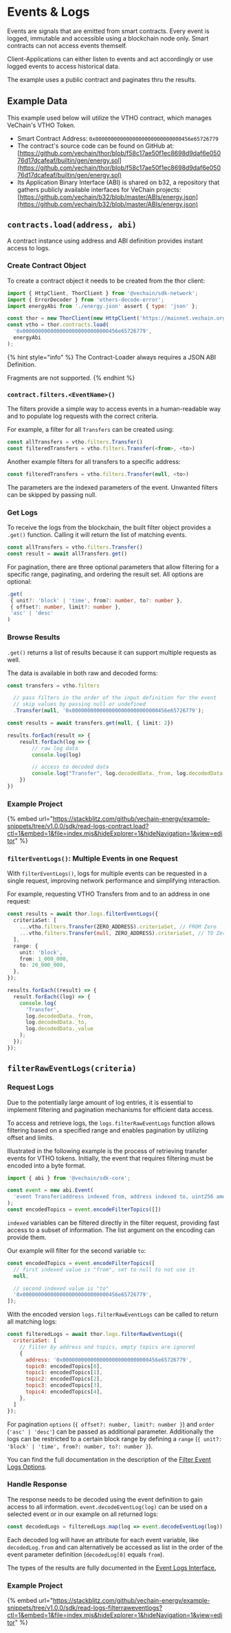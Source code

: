# Events & Logs

Events are signals that are emitted from smart contracts. Every event is logged, immutable and accessible using a blockchain node only. Smart contracts can not access events themself.

Client-Applications can either listen to events and act accordingly or use logged events to access historical data.

The example uses a public contract and paginates thru the results.

## Example Data

This example used below will utilize the VTHO contract, which manages VeChain's VTHO Token.

* Smart Contract Address: `0x0000000000000000000000000000456e65726779`
* The contract's source code can be found on GitHub at: [https://github.com/vechain/thor/blob/f58c17ae50f1ec8698d9daf6e05076d17dcafeaf/builtin/gen/energy.sol](https://github.com/vechain/thor/blob/f58c17ae50f1ec8698d9daf6e05076d17dcafeaf/builtin/gen/energy.sol)
* Its Application Binary Interface (ABI) is shared on b32, a repository that gathers publicly available interfaces for VeChain projects: [https://github.com/vechain/b32/blob/master/ABIs/energy.json](https://github.com/vechain/b32/blob/master/ABIs/energy.json)

## `contracts.load(address, abi)`

A contract instance using address and ABI definition provides instant access to logs.

### Create Contract Object

To create a contract object it needs to be created from the thor client:

```javascript
import { HttpClient, ThorClient } from '@vechain/sdk-network';
import { ErrorDecoder } from 'ethers-decode-error';
import energyAbi from './energy.json' assert { type: 'json' };

const thor = new ThorClient(new HttpClient('https://mainnet.vechain.org'));
const vtho = thor.contracts.load(
  '0x0000000000000000000000000000456e65726779',
  energyAbi
);

```

{% hint style="info" %}
The Contract-Loader always requires a JSON ABI Definition.

Fragments are not supported.
{% endhint %}

### `contract.filters.<EventName>()`

The filters provide a simple way to access events in a human-readable way and to populate log requests with the correct criteria.

For example, a filter for all `Transfers` can be created using:

```ts
const allTransfers = vtho.filters.Transfer()
const filteredTransfers = vtho.filters.Transfer(<from>, <to>)
```

Another example filters for all transfers to a specific address:

```ts
const filteredTransfers = vtho.filters.Transfer(null, <to>)
```

The parameters are the indexed parameters of the event. Unwanted filters can be skipped by passing null.

### Get Logs

To receive the logs from the blockchain, the built filter object provides a `.get()` function. Calling it will return the list of matching events.

```ts
const allTransfers = vtho.filters.Transfer()
const result = await allTransfers.get()
```

For pagination, there are three optional parameters that allow filtering for a specific range, paginating, and ordering the result set. All options are optional:

```ts
.get(
 { unit?: 'block' | 'time', from?: number, to?: number },
 { offset?: number, limit?: number },
 'asc' | 'desc'
)
```

### Browse Results

`.get()` returns a list of results because it can support multiple requests as well.

The data is available in both raw and decoded forms:

```ts
const transfers = vtho.filters

  // pass filters in the order of the input definition for the event
  // skip values by passing null or undefined
  .Transfer(null, '0x0000000000000000000000000000456e65726779');

const results = await transfers.get(null, { limit: 2})

results.forEach(result => {
    result.forEach(log => {
        // raw log data
        console.log(log)

        // access to decoded data
        console.log("Transfer", log.decodedData._from, log.decodedData._to, log.decodedData._value)
    })
})

```

### Example Project

{% embed url="https://stackblitz.com/github/vechain-energy/example-snippets/tree/v1.0.0/sdk/read-logs-contract.load?ctl=1&embed=1&file=index.mjs&hideExplorer=1&hideNavigation=1&view=editor" %}

### `filterEventLogs()`: Multiple Events in one Request

With `filterEventLogs()`, logs for multiple events can be requested in a single request, improving network performance and simplifying interaction.

For example, requesting VTHO Transfers from and to an address in one request:

```ts
const results = await thor.logs.filterEventLogs({
  criteriaSet: [
    ...vtho.filters.Transfer(ZERO_ADDRESS).criteriaSet, // FROM Zero
    ...vtho.filters.Transfer(null, ZERO_ADDRESS).criteriaSet, // TO Zero
  ],
  range: {
    unit: 'block',
    from: 1_000_000,
    to: 20_000_000,
  },
});

results.forEach((result) => {
  result.forEach((log) => {
    console.log(
      'Transfer',
      log.decodedData._from,
      log.decodedData._to,
      log.decodedData._value
    );
  });
});
```

## `filterRawEventLogs(criteria)`

### Request Logs

Due to the potentially large amount of log entries, it is essential to implement filtering and pagination mechanisms for efficient data access.

To access and retrieve logs, the `logs.filterRawEventLogs` function allows filtering based on a specified range and enables pagination by utilizing offset and limits.

Illustrated in the following example is the process of retrieving transfer events for VTHO tokens. Initially, the event that requires filtering must be encoded into a byte format.

```js
import { abi } from '@vechain/sdk-core';

const event = new abi.Event(
  'event Transfer(address indexed from, address indexed to, uint256 amount)'
);
const encodedTopics = event.encodeFilterTopics([])
```

`indexed` variables can be filtered directly in the filter request, providing fast access to a subset of information. The list argument on the encoding can provide them.

Our example will filter for the second variable `to`:

```js
const encodedTopics = event.encodeFilterTopics([
  // first indexed value is "from", set to null to not use it
  null,

  // second indexed value is "to"
  '0x0000000000000000000000000000456e65726779',
]);
```

With the encoded version `logs.filterRawEventLogs` can be called to return all matching logs:

```js
const filteredLogs = await thor.logs.filterRawEventLogs({
  criteriaSet: [
    // filter by address and topics, empty topics are ignored
    {
      address: '0x0000000000000000000000000000456e65726779',
      topic0: encodedTopics[0],
      topic1: encodedTopics[1],
      topic2: encodedTopics[2],
      topic3: encodedTopics[3],
      topic4: encodedTopics[4],
    },
  ]
});
```

For pagination `options` (`{ offset?: number, limit?: number }`) and `order` (`'asc' | 'desc'`) can be passed as additional parameter. Additionally the logs can be restricted to a certain block range by defining a `range` (`{ unit?: 'block' | 'time', from?: number, to?: number }`).

You can find the full documentation in the description of the [Filter Event Logs Options](https://tsdocs.dev/docs/@vechain/sdk-network/latest/interfaces/network.FilterEventLogsOptions.html).

### **Handle Response**

The response needs to be decoded using the event definition to gain access to all information. `event.decodeEventLog(log)` can be used on a selected event or in our example on all returned logs:

```js
const decodedLogs = filteredLogs.map(log => event.decodeEventLog(log))
```

Each decoded log will have an attribute for each event variable, like `decodedLog.from` and can alternatively be accessed as list in the order of the event parameter definition (`decodedLog[0]` equals `from`).

The types of the results are fully documented in the [Event Logs Interface.](https://tsdocs.dev/docs/@vechain/sdk-network/latest/interfaces/network.EventLogs.html)

### Example Project

{% embed url="https://stackblitz.com/github/vechain-energy/example-snippets/tree/v1.0.0/sdk/read-logs-filterraweventlogs?ctl=1&embed=1&file=index.mjs&hideExplorer=1&hideNavigation=1&view=editor" %}
